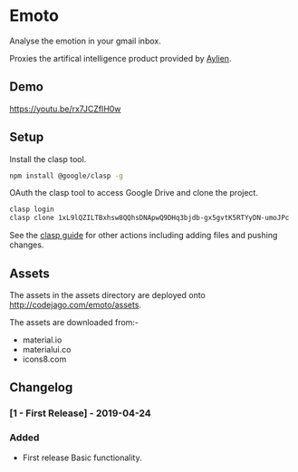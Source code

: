 # Emoto
Analyse the emotion in your gmail inbox.

Proxies the artifical intelligence product provided by [Aylien](https://aylien.com).

## Demo
https://youtu.be/rx7JCZfIH0w

## Setup

Install the clasp tool.
```bash
npm install @google/clasp -g
```

OAuth the clasp tool to access Google Drive and clone the project.

```bash
clasp login
clasp clone 1xL9lQZILTBxhsw8QQhsDNApwQ9DHq3bjdb-gx5gvtK5RTYyDN-umoJPc
```

See the [clasp guide](https://developers.google.com/apps-script/guides/clasp) for other actions including adding files and pushing changes.

## Assets
The assets in the assets directory are deployed onto  http://codejago.com/emoto/assets.

The assets are downloaded from:-
* material.io
* materialui.co
* icons8.com

## Changelog

### [1 - First Release] - 2019-04-24
### Added
- First release Basic functionality.
